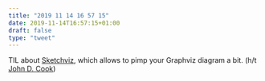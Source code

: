 ```yaml
---
title: "2019 11 14 16 57 15"
date: 2019-11-14T16:57:15+01:00
draft: false
type: "tweet"
---
```

TIL about [Sketchviz](https://sketchviz.com/new), which allows to pimp your Graphviz diagram a bit. (h/t [John D. Cook](http://feedproxy.google.com/~r/TheEndeavour/~3/oEgQVh2gRyI/))
